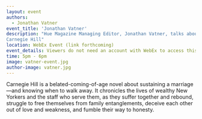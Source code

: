 ```yaml
---
layout: event
authors:
  - Jonathan Vatner
event_title: 'Jonathan Vatner'
description: "Hue Magazine Managing Editor, Jonathan Vatner, talks about his book,
Carnegie Hill"
location: WebEx Event (link forthcoming)
event_details: Viewers do not need an account with WebEx to access this event. After clicking the link, the event can be viewed either through your web browser or by downloading the WebEx desktop application. If this is your first time using WebEx, please plan on joining the event several minutes before the starting time to troubleshoot any issues.
time: 5pm - 6pm
image: vatner-event.jpg
author-image: vatner.jpg
---
```

Carnegie Hill is a belated-coming-of-age novel about sustaining a marriage—and knowing when to walk away. It chronicles the lives of wealthy New Yorkers and the staff who serve them, as they suffer together and rebound, struggle to free themselves from family entanglements, deceive each other out of love and weakness, and fumble their way to honesty.
